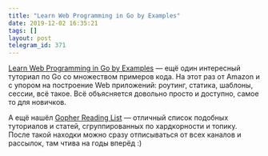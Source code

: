 ```yaml
---
title: "Learn Web Programming in Go by Examples"
date: 2019-12-02 16:35:21
tags: []
layout: post
telegram_id: 371
---
```


[Learn Web Programming in Go by Examples](https://gowebexamples.com/) — ещё один интересный туториал по Go со множеством примеров кода. На этот раз от Amazon и с упором на построение Web приложений: роутинг, статика, шаблоны, сессии, всё такое. Всё объясняется довольно просто и доступно, самое то для новичков.

А ещё нашёл [Gopher Reading List](https://github.com/enocom/gopher-reading-list) — отличный список подобных туториалов и статей, сгруппированных по хардкорности и топику. После такой находки можно сразу отписываться от всех каналов и рассылок, там чтива на годы вперёд :)
